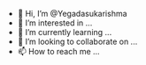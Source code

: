 - 👋 Hi, I’m @Yegadasukarishma
- 👀 I’m interested in ...
- 🌱 I’m currently learning ...
- 💞️ I’m looking to collaborate on ...
- 📫 How to reach me ...

<!---
Yegadasukarishma/Yegadasukarishma is a ✨ special ✨ repository because its `README.md` (this file) appears on your GitHub profile.
You can click the Preview link to take a look at your changes.
--->
